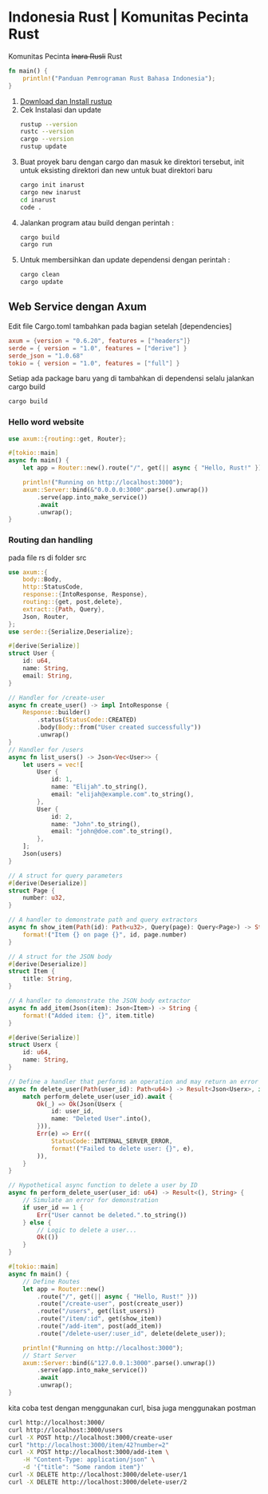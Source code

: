 # Indonesia Rust | Komunitas Pecinta Rust
Komunitas Pecinta <del>Inara Rusli</del> Rust
```rs
fn main() {
    println!("Panduan Pemrograman Rust Bahasa Indonesia");
}
```

1. [Download dan Install rustup](https://www.rust-lang.org/tools/install)  
2. Cek Instalasi dan update
   ```sh
   rustup --version
   rustc --version
   cargo --version
   rustup update
   ```
3. Buat proyek baru dengan cargo dan masuk ke direktori tersebut, init untuk eksisting direktori dan new untuk buat direktori baru
   ```sh
   cargo init inarust
   cargo new inarust
   cd inarust
   code .
   ```
4. Jalankan program atau build dengan perintah :
   ```sh
   cargo build
   cargo run
   ```
5. Untuk membersihkan dan update dependensi dengan perintah :
   ```sh
   cargo clean
   cargo update
   ```

## Web Service dengan Axum

Edit file Cargo.toml tambahkan pada bagian setelah [dependencies]
```toml
axum = {version = "0.6.20", features = ["headers"]}
serde = { version = "1.0", features = ["derive"] }
serde_json = "1.0.68"
tokio = { version = "1.0", features = ["full"] }
```

Setiap ada package baru yang di tambahkan di dependensi selalu jalankan cargo build

```sh
cargo build
```

### Hello word website

```rs
use axum::{routing::get, Router};

#[tokio::main]
async fn main() {
    let app = Router::new().route("/", get(|| async { "Hello, Rust!" }));

    println!("Running on http://localhost:3000");
    axum::Server::bind(&"0.0.0.0:3000".parse().unwrap())
        .serve(app.into_make_service())
        .await
        .unwrap();
}
```

### Routing dan handling

pada file rs di folder src
```rs
use axum::{
    body::Body,
    http::StatusCode,
    response::{IntoResponse, Response},
    routing::{get, post,delete},
    extract::{Path, Query},
    Json, Router,
};
use serde::{Serialize,Deserialize};

#[derive(Serialize)]
struct User {
    id: u64,
    name: String,
    email: String,
}

// Handler for /create-user
async fn create_user() -> impl IntoResponse {
    Response::builder()
        .status(StatusCode::CREATED)
        .body(Body::from("User created successfully"))
        .unwrap()
}
// Handler for /users
async fn list_users() -> Json<Vec<User>> {
    let users = vec![
        User {
            id: 1,
            name: "Elijah".to_string(),
            email: "elijah@example.com".to_string(),
        },
        User {
            id: 2,
            name: "John".to_string(),
            email: "john@doe.com".to_string(),
        },
    ];
    Json(users)
}

// A struct for query parameters
#[derive(Deserialize)]
struct Page {
    number: u32,
}

// A handler to demonstrate path and query extractors
async fn show_item(Path(id): Path<u32>, Query(page): Query<Page>) -> String {
    format!("Item {} on page {}", id, page.number)
}

// A struct for the JSON body
#[derive(Deserialize)]
struct Item {
    title: String,
}

// A handler to demonstrate the JSON body extractor
async fn add_item(Json(item): Json<Item>) -> String {
    format!("Added item: {}", item.title)
}

#[derive(Serialize)]
struct Userx {
    id: u64,
    name: String,
}

// Define a handler that performs an operation and may return an error
async fn delete_user(Path(user_id): Path<u64>) -> Result<Json<Userx>, impl IntoResponse> {
    match perform_delete_user(user_id).await {
        Ok(_) => Ok(Json(Userx {
            id: user_id,
            name: "Deleted User".into(),
        })),
        Err(e) => Err((
            StatusCode::INTERNAL_SERVER_ERROR,
            format!("Failed to delete user: {}", e),
        )),
    }
}

// Hypothetical async function to delete a user by ID
async fn perform_delete_user(user_id: u64) -> Result<(), String> {
    // Simulate an error for demonstration
    if user_id == 1 {
        Err("User cannot be deleted.".to_string())
    } else {
        // Logic to delete a user...
        Ok(())
    }
}

#[tokio::main]
async fn main() {
    // Define Routes
    let app = Router::new()
        .route("/", get(|| async { "Hello, Rust!" }))
        .route("/create-user", post(create_user))
        .route("/users", get(list_users))
        .route("/item/:id", get(show_item))
        .route("/add-item", post(add_item))
        .route("/delete-user/:user_id", delete(delete_user));

    println!("Running on http://localhost:3000");
    // Start Server
    axum::Server::bind(&"127.0.0.1:3000".parse().unwrap())
        .serve(app.into_make_service())
        .await
        .unwrap();
}
```
kita coba test dengan menggunakan curl, bisa juga menggunakan postman
```sh
curl http://localhost:3000/
curl http://localhost:3000/users
curl -X POST http://localhost:3000/create-user
curl "http://localhost:3000/item/42?number=2"
curl -X POST http://localhost:3000/add-item \
    -H "Content-Type: application/json" \
    -d '{"title": "Some random item"}'
curl -X DELETE http://localhost:3000/delete-user/1
curl -X DELETE http://localhost:3000/delete-user/2

```

